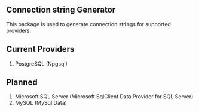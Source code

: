 ﻿## Connection string Generator

This package is used to generate connection strings for supported providers.

## Current Providers

1. PostgreSQL (Npgsql)

## Planned

1. Microsoft SQL Server (Microsoft SqlClient Data Provider for SQL Server)
2. MySQL (MySql.Data)
